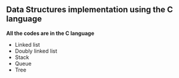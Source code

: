 ## Data Structures implementation using the C language

<b>All the codes are in the C language </b>
- Linked list
- Doubly linked list
- Stack
- Queue
- Tree


